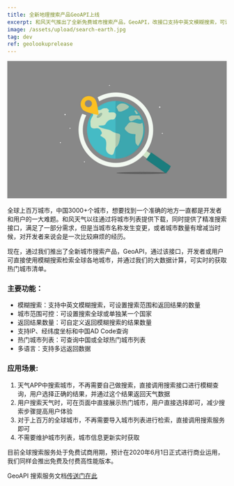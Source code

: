```yaml
---
title: 全新地理搜索产品GeoAPI上线
excerpt: 和风天气推出了全新免费城市搜索产品，GeoAPI，改接口支持中英文模糊搜索，可设置搜索范围（如中国或指定国家）和返回结果的数量，支持IP、经纬度坐标中国行政区域编码查询，支持查询全球和中国热门城市
image: /assets/upload/search-earth.jpg
tag: dev
ref: geolookuprelease
---
```

![](/assets/upload/search-earth.jpg)

全球上百万城市，中国3000+个城市，想要找到一个准确的地方一直都是开发者和用户的一大难题。和风天气以往通过将城市列表提供下载，同时提供了精准搜索接口，满足了一部分需求，但是当城市名称发生变更，或者城市数量有增减当时候，对开发者来说会是一次比较麻烦的经历。

现在，通过我们推出了全新城市搜索产品，GeoAPI，通过该接口，开发者或用户可直接使用模糊搜索检索全球各地城市，并通过我们的大数据计算，可实时的获取热门城市清单。

### 主要功能：

* 模糊搜索：支持中英文模糊搜索，可设置搜索范围和返回结果的数量
* 城市范围可控：可设置搜索全球或单独某一个国家
* 返回结果数量：可自定义返回模糊搜索的结果数量
* 支持IP、经纬度坐标和中国AD Code查询
* 热门城市列表：可查询中国或全球热门城市列表
* 多语言：支持多远返回数据

### 应用场景:

1. 天气APP中搜索城市，不再需要自己做搜索，直接调用搜索接口进行模糊查询，用户选择正确的结果，并通过这个结果返回天气数据
2. 用户搜索天气时，可在页面中直接展示热门城市，用户直接选择即可，减少搜索步骤提高用户体验
3. 对于上百万的全球城市，不再需要导入城市列表进行检索，直接调用搜索服务即可
4. 不需要维护城市列表，城市信息更新实时获取

目前全球搜索服务处于免费试商用期，预计在2020年6月1日正式进行商业运用，我们同样会推出免费及付费高性能版本。

GeoAPI 搜索服务文档[传送门在此](https://dev.qweather.com/docs/api/geo)
